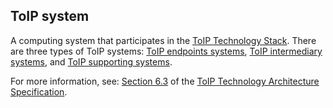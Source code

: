 ## ToIP system

<p class="c8"><span>A computing system that participates in the </span><span class="c2"><a class="c3" href="#h.9looruc0w4ac">ToIP Technology Stack</a></span><span>. There are three types of ToIP systems: </span><span class="c2"><a class="c3" href="#h.2ahqabymbkn3">ToIP endpoints systems</a></span><span>, </span><span class="c2"><a class="c3" href="#h.hcobm4uk16ff">ToIP intermediary systems</a></span><span>, and </span><span class="c2"><a class="c3" href="#h.vr93m8uac7rz">ToIP supporting systems</a></span><span class="c0">.</span></p><p class="c8"><span>For more information, see: </span><span class="c2"><a class="c3" href="https://www.google.com/url?q=https://github.com/trustoverip/TechArch/blob/main/spec.md%2363-high-level-system-architecture&amp;sa=D&amp;source=editors&amp;ust=1706779842870283&amp;usg=AOvVaw3TJp211FxPd_tCkzHq0hdN">Section 6.3</a></span><span>&nbsp;of the </span><span class="c2"><a class="c3" href="#h.bjv9ltwjbiqm">ToIP Technology Architecture Specification</a></span><span class="c0">.</span></p>

